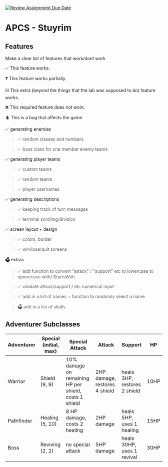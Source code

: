 [![Review Assignment Due Date](https://classroom.github.com/assets/deadline-readme-button-22041afd0340ce965d47ae6ef1cefeee28c7c493a6346c4f15d667ab976d596c.svg)](https://classroom.github.com/a/KprAwj1n)
# APCS - Stuyrim

## Features

Make a clear list of features that work/dont work

:white_check_mark: This feature works.

:question: This feature works partially.

:ballot_box_with_check: This extra (beyond the things that the lab was supposed to do) feature works.

:x: This required feature does not work.

:beetle: This is a bug that affects the game.

:white_check_mark: generating enemies

> :white_check_mark: random classes and numbers

> :white_check_mark: boss class for one member enemy teams

:white_check_mark: generating player teams

> :white_check_mark: custom teams

> :white_check_mark: random teams

> :white_check_mark: player usernames

:white_check_mark: generating descriptions

> :white_check_mark: keeping track of turn messages

> :white_check_mark: terminal scrolling/division

:white_check_mark: screen layout + design

> :white_check_mark: colors, border

> :white_check_mark: win/lose/quit screens



:ballot_box: extras

> :white_check_mark: add function to convert "attack" / "support" etc to lowercase to ignorecase with/ StartsWith

> :white_check_mark: validate attack/support / etc numerical input

> :white_check_mark: add in a list of names + function to randomly select a name

> :ballot_box: add in a list of skulls

## Adventurer Subclasses

Adventurer | Special (initial, max) | Special Attack | Attack | Support | HP
--- | --- | --- | --- | --- | ---
Warrior | Shield (9, 9) | 10% damage on remaining HP per shield, costs 1 shield | 2HP damage, restores 4 shield | heals 3HP, restores 2 shield | 10HP
Pathfinder | Healing (5, 10) | 8 HP damage, costs 2 healing | 2HP damage | heals 5HP, uses 1 healing | 15HP
Boss | Reviving (2, 2) | no special attack | 5HP damage | heals 30HP, uses 1 revival | 30HP
